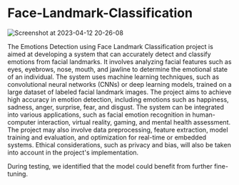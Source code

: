 # Face-Landmark-Classification


![Screenshot at 2023-04-12 20-26-08](https://user-images.githubusercontent.com/99510125/231564258-c9e3dec9-ed8b-4963-9124-9d0374302c90.png)

The Emotions Detection using Face Landmark Classification project is aimed at developing a system that
        can accurately detect and classify emotions from facial landmarks. It involves analyzing facial features
        such as eyes, eyebrows, nose, mouth, and jawline to determine the emotional state of an individual.
        The system uses machine learning techniques, such as convolutional neural networks (CNNs) or deep learning models, 
        trained on a large dataset of labeled facial landmark images. The project aims to achieve high accuracy in emotion detection, 
        including emotions such as happiness, sadness, anger, surprise, fear, and disgust. The system can be
        integrated into various applications, such as facial emotion recognition in human-computer interaction, 
        virtual reality, gaming, and mental health assessment. The project may also involve data preprocessing, 
        feature extraction, model training and evaluation, and optimization for real-time or embedded systems.
        Ethical considerations, such as privacy and bias, will also be taken into account in the project's implementation.
        
        
        

During testing, we identified that the model could benefit from further fine-tuning.
